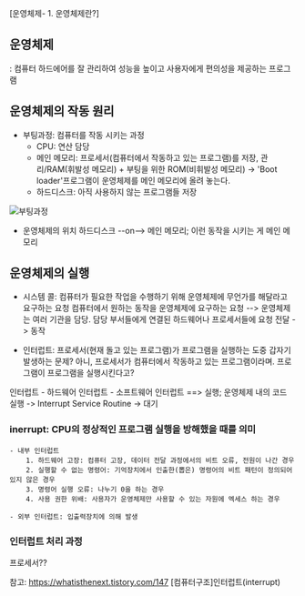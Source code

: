 [운영체제- 1. 운영체제란?]

## 운영체제
: 컴퓨터 하드에어를 잘 관리하여 성능을 높이고 사용자에게 편의성을 제공하는 프로그램

## 운영체제의 작동 원리
- 부팅과정: 컴퓨터를 작동 시키는 과정
	- CPU: 연산 담당
	- 메인 메모리: 프로세서(컴퓨터에서 작동하고 있는 프로그램)를 저장, 관리/RAM(휘발성 메모리) + 부팅을 위한 ROM(비휘발성 메모리) -> 'Boot loader'프로그램이 운영체제를 메인 메모리에 올려 놓는다.
	- 하드디스크: 아직 사용하지 않는 프로그램들 저장

![부팅과정](https://user-images.githubusercontent.com/46768752/76143689-e298bc00-60bc-11ea-9b6a-240c1ff19f06.png)



- 운영체제의 위치
하드디스크 --on--> 메인 메모리; 이런 동작을 시키는 게 메인 메모리

## 운영체제의 실행
- 시스템 콜: 컴퓨터가 필요한 작업을 수행하기 위해 운영체제에 무언가를 해달라고 요구하는 요청
컴퓨터에서 원하는 동작을 운영체제에 요구하는 요청
--> 운영체제는 여러 기관을 담당. 담당 부서들에게 연결된 하드웨어나 프로세서들에 요청 전달 -> 동작

- 인터럽트: 프로세서(현재 돌고 있는 프로그램)가 프로그램을 실행하는 도중 갑자기 발생하는 문제?
아니, 프로세서가 컴퓨터에서 작동하고 있는 프로그램이라며. 프로그램이 프로그램을 실행시킨다고?

인터럽트
	- 하드웨어 인터럽트
	- 소프트웨어 인터럽트
==> 실행; 운영체제 내의 코드 실행 -> Interrupt Service Routine -> 대기

### inerrupt: CPU의 정상적인 프로그램 실행을 방해했을 때를 의미
	- 내부 인터럽트
		1. 하드웨어 고장: 컴퓨터 고장, 데이터 전달 과정에서의 비트 오류, 전원이 나간 경우
		2. 실행할 수 없는 명령어: 기억장치에서 인출한(뽑은) 명령어의 비트 패턴이 정의되어 있지 않은 경우
		3. 명령어 실행 오류: 나누기 0을 하는 경우
		4. 사용 권한 위배: 사용자가 운영체제만 사용할 수 있는 자원에 엑세스 하는 경우

	- 외부 인터럽트: 입출력장치에 의해 발생
		

### 인터럽트 처리 과정




프로세서??



참고: https://whatisthenext.tistory.com/147 [컴퓨터구조]인터럽트(interrupt)
